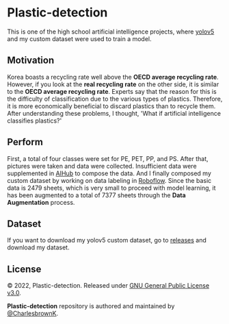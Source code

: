 # Plastic-detection
This is one of the high school artificial intelligence projects, where [yolov5](https://github.com/ultralytics/yolov5) and my custom dataset were used to train a model.

## Motivation
 Korea boasts a recycling rate well above the **OECD average recycling rate**. However, if you look at the **real recycling rate** on the other side, it is similar to the **OECD average recycling rate**. Experts say that the reason for this is the difficulty of classification due to the various types of plastics. Therefore, it is more economically beneficial to discard plastics than to recycle them. After understanding these problems, I thought, 'What if artificial intelligence classifies plastics?'

## Perform
 First, a total of four classes were set for PE, PET, PP, and PS. After that, pictures were taken and data were collected. Insufficient data were supplemented in [AIHub](https://www.aihub.or.kr/) to compose the data. And I finally composed my custom dataset by working on data labeling in [Roboflow](https://roboflow.com/). Since the basic data is 2479 sheets, which is very small to proceed with model learning, it has been augmented to a total of 7377 sheets through the **Data Augmentation** process.

## Dataset
 If you want to download my yolov5 custom dataset, go to [releases](https://github.com/CharlesbrownK/Plastic-detection/releases) and download my dataset.

## License

© 2022, Plastic-detection. Released under [GNU General Public License v3.0](https://www.gnu.org/licenses/gpl-3.0.html).

**Plastic-detection** repository is authored and maintained by [@CharlesbrownK](https://github.com/CharlesbrownK).

